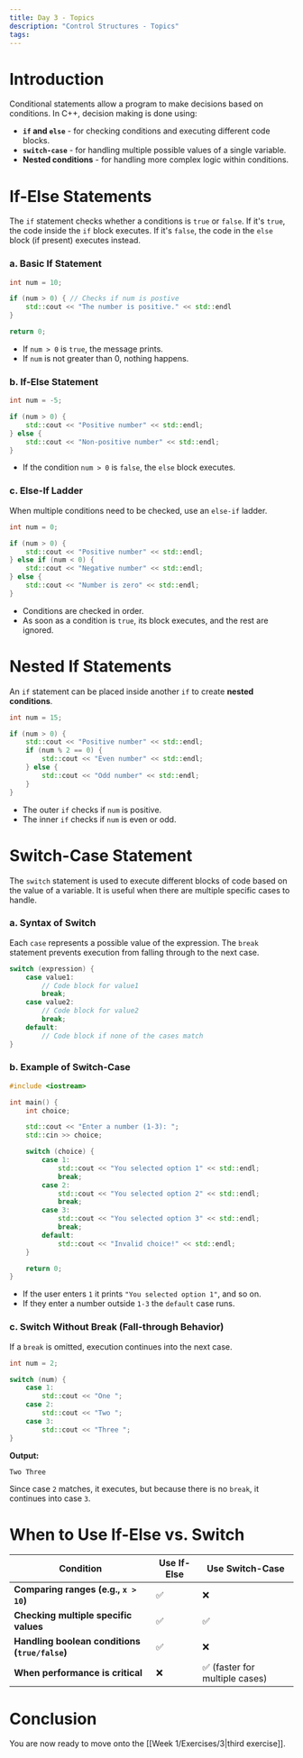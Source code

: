 ```yaml
---
title: Day 3 - Topics
description: "Control Structures - Topics"
tags:
---
```

# Introduction
Conditional statements allow a program to make decisions based on conditions. In C++, decision making is done using:
- **`if` and `else`** - for checking conditions and executing different code blocks.
- **`switch-case`** - for handling multiple possible values of a single variable.
- **Nested conditions** - for handling more complex logic within conditions.
# If-Else Statements
The `if` statement checks whether a conditions is `true` or `false`. If it's `true`, the code inside the `if` block executes. If it's `false`, the code in the `else` block (if present) executes instead.
### a. Basic If Statement
```cpp
int num = 10;

if (num > 0) { // Checks if num is postive
	std::cout << "The number is positive." << std::endl
}

return 0;
```
- If `num > 0` is `true`, the message prints.
- If `num` is not greater than 0, nothing happens.
### b. If-Else Statement
```cpp
int num = -5;

if (num > 0) {
    std::cout << "Positive number" << std::endl;
} else {
    std::cout << "Non-positive number" << std::endl;
}
```
- If the condition `num > 0` is `false`, the `else` block executes.
### c. Else-If Ladder
When multiple conditions need to be checked, use an `else-if` ladder.
```cpp
int num = 0;

if (num > 0) {
    std::cout << "Positive number" << std::endl;
} else if (num < 0) {
    std::cout << "Negative number" << std::endl;
} else {
    std::cout << "Number is zero" << std::endl;
}
```
- Conditions are checked in order.
- As soon as a condition is `true`, its block executes, and the rest are ignored.
# Nested If Statements
An `if` statement can be placed inside another `if` to create **nested conditions**.
```cpp
int num = 15;

if (num > 0) {
    std::cout << "Positive number" << std::endl;
    if (num % 2 == 0) {
        std::cout << "Even number" << std::endl;
    } else {
        std::cout << "Odd number" << std::endl;
    }
}
```
- The outer `if` checks if `num` is positive.
- The inner `if` checks if `num` is even or odd.
# Switch-Case Statement
The `switch` statement is used to execute different blocks of code based on the value of a variable. It is useful when there are multiple specific cases to handle.
### a. Syntax of Switch
Each `case` represents a possible value of the expression. The `break` statement prevents execution from falling through to the next case.
```cpp
switch (expression) {
    case value1:
        // Code block for value1
        break;
    case value2:
        // Code block for value2
        break;
    default:
        // Code block if none of the cases match
}
```
### b. Example of Switch-Case
```cpp
#include <iostream>

int main() {
    int choice;

    std::cout << "Enter a number (1-3): ";
    std::cin >> choice;

    switch (choice) {
        case 1:
            std::cout << "You selected option 1" << std::endl;
            break;
        case 2:
            std::cout << "You selected option 2" << std::endl;
            break;
        case 3:
            std::cout << "You selected option 3" << std::endl;
            break;
        default:
            std::cout << "Invalid choice!" << std::endl;
    }

    return 0;
}
```
- If the user enters `1` it prints `"You selected option 1"`, and so on.
- If they enter a number outside `1-3` the `default` case runs.
### c. Switch Without Break (Fall-through Behavior)
If a `break` is omitted, execution continues into the next case.
```cpp
int num = 2;

switch (num) {
    case 1:
        std::cout << "One ";
    case 2:
        std::cout << "Two ";
    case 3:
        std::cout << "Three ";
}
```
**Output:**
```
Two Three
```
Since case `2` matches, it executes, but because there is no `break`, it continues into case `3`.
# When to Use If-Else vs. Switch

| Condition                                      | Use If-Else | Use Switch-Case               |
| ---------------------------------------------- | ----------- | ----------------------------- |
| **Comparing ranges (e.g., `x > 10`)**          | ✅           | ❌                             |
| **Checking multiple specific values**          | ✅           | ✅                             |
| **Handling boolean conditions (`true/false`)** | ✅           | ❌                             |
| **When performance is critical**               | ❌           | ✅ (faster for multiple cases) |
# Conclusion
You are now ready to move onto the [[Week 1/Exercises/3|third exercise]].